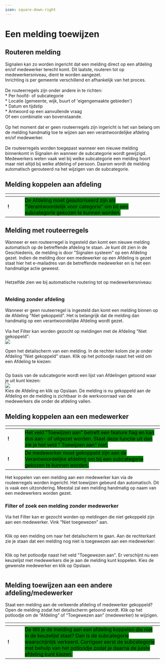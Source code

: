 ```yaml
---
icon: square-down-right
---
```


# Een melding toewijzen

## Routeren melding

Signalen kan zo worden ingericht dat een melding direct op een afdeling en/of medewerker terecht komt. Dit laatste, routeren tot op medewerkersniveau, dient te worden aangezet. \
Inrichting is per gemeente verschillend en afhankelijk van het proces.\
\
De routeerregels zijn onder andere in te richten:\
\* Per hoofd- of subcategorie\
\* Locatie (gemeente, wijk, buurt of 'eigengemaakte gebieden')\
\* Datum en tijdstip\
\* Antwoord op een aanvullende vraag\
Of een combinatie van bovenstaande.\
\
Op het moment dat er geen routeerregels zijn ingericht is het van belang om de melding handmatig toe te wijzen aan een verantwoordelijke afdeling en/of medewerker.\
\
De routeerregels worden toegepast wanneer een nieuwe melding binnenkomt in Signalen én wanneer de subcategorie wordt gewijzigd. Medewerkers weten vaak wel bij welke subcategorie een melding hoort maar niet altijd bij welke afdeling of persoon. Daarom wordt de melding automatisch gerouteerd na het wijzigen van de subcategorie.

## Melding koppelen aan afdeling

<table data-header-hidden><thead><tr><th width="40"></th><th></th></tr></thead><tbody><tr><td><strong>!</strong></td><td><mark style="background-color:green;">De Afdeling moet geautoriseerd zijn als "Verantwoordelijk voor categorie" om bij een subcategorie gekozen te kunnen worden.</mark> </td></tr></tbody></table>

## Melding met routeerregels

Wanneer er een routeerregel is ingesteld dan komt een nieuwe melding automatisch op de betreffende afdeling te staan. Je kunt dit zien in de Geschiedenis, de melding is door "Signalen systeem" op een Afdeling gezet. Indien de melding door een medewerker op een Afdeling is gezet staat hier het e-mailadres van de betreffende medewerker en is het een handmatige actie geweest.

<figure><img src="../../.gitbook/assets/image (66).png" alt=""><figcaption></figcaption></figure>

Hetzelfde zien we bij automatische routering tot op medewerkersniveau:

<figure><img src="../../.gitbook/assets/image (67).png" alt=""><figcaption></figcaption></figure>

### Melding zonder afdeling

Wanneer er geen routeerregel is ingesteld dan komt een melding binnen op de Afdeling "Niet gekoppeld". Het is belangrijk dat de melding dan handmatig op een verantwoordelijke Afdeling wordt gezet.\
\
Via het Filter kan worden gezocht op meldingen met de Afdeling "Niet gekoppeld":\
![](<../../.gitbook/assets/image (63).png>)

Open het detailscherm van een melding. In de rechter kolom zie je onder Afdeling "Niet gekoppeld" staan. Klik op het potloodje naast het veld om een Afdeling te kiezen:

<figure><img src="../../.gitbook/assets/image (64).png" alt=""><figcaption></figcaption></figure>

Op basis van de subcategorie wordt een lijst van Afdelingen getoond waar je uit kunt kiezen:\
![](<../../.gitbook/assets/image (65).png>)\
Kies de Afdeling en klik op Opslaan. De melding is nu gekoppeld aan de Afdeling en de melding is zichtbaar in de werkvoorraad van de medewerkers die onder de afdeling vallen.

## Melding koppelen aan een medewerker

<table data-header-hidden><thead><tr><th width="40"></th><th></th></tr></thead><tbody><tr><td><strong>!</strong>  </td><td><mark style="background-color:green;">Het veld "Toewijzen aan" betreft een feature flag en kan dus aan- of uitgezet worden. Staat deze functie uit dan zie je het veld " Toewijzen aan"  niet.</mark></td></tr><tr><td><strong>!</strong></td><td><mark style="background-color:green;">De medewerker moet gekoppeld zijn aan de Verantwoordelijke afdeling om bij een subcategorie gekozen te kunnen worden.</mark> </td></tr></tbody></table>

Het koppelen van een melding aan een medewerker kan via de routeerregels worden ingericht. Het toewijzen gebeurd dan automatisch. Dit is vaak een uitzondering. Meestal zal een melding handmatig op naam van een medewerkers worden gezet.

### Filter of zoek een melding zonder medewerker

Via het Filter kan er gezocht worden op meldingen die niet gekoppeld zijn aan een medewerker. Vink "Niet toegewezen" aan.&#x20;

<figure><img src="../../.gitbook/assets/image (21).png" alt=""><figcaption></figcaption></figure>

Klik op een melding om naar het detailscherm te gaan. Aan de rechterkant zie je staan dat een melding nog niet is toegewezen aan een medewerker:

<figure><img src="../../.gitbook/assets/image (22).png" alt=""><figcaption></figcaption></figure>

Klik op het potloodje naast het veld "Toegewezen aan". Er verschijnt nu een keuzelijst met medewerkers die je aan de melding kunt koppelen. Kies de gewenste medewerker en klik op Opslaan.

<figure><img src="../../.gitbook/assets/image (23).png" alt=""><figcaption></figcaption></figure>

## Melding toewijzen aan een andere afdeling/medewerker

Staat een melding aan de verkeerde afdeling of medewerker gekoppeld? Open de melding zodat het detailscherm getoond wordt. Klik op het potloodje om de “Afdeling” of “Toegewezen aan” (medewerker) te wijzigen.

<table data-header-hidden><thead><tr><th width="40"></th><th></th></tr></thead><tbody><tr><td><strong>!</strong></td><td><mark style="background-color:green;">De Wil je de melding aan een afdeling koppelen die niet in de keuzelijst staat? Dan is de subcategorie waarschijnlijk verkeerd. Corrigeer eerst de subcategorie met behulp van het potloodje zodat je daarna de juiste afdeling kunt kiezen.</mark></td></tr></tbody></table>

<figure><img src="../../.gitbook/assets/image (24).png" alt=""><figcaption></figcaption></figure>

